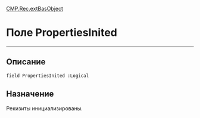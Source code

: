 ﻿---
Link: CMP.Rec.extBasObject.@PropertiesInited
---

<!---  Навигация
[Имя проекта](#) :
-->
[CMP.Rec.extBasObject](Default)

# Поле PropertiesInited
---

## Описание

    field PropertiesInited :Logical

<!--
## Аргументы{#Args}

### Аргумент1

Описание аргумента 1
-->

## Назначение

Рекизиты инициализированы.

<!--
## Пример

    PropertiesInited...
-->

